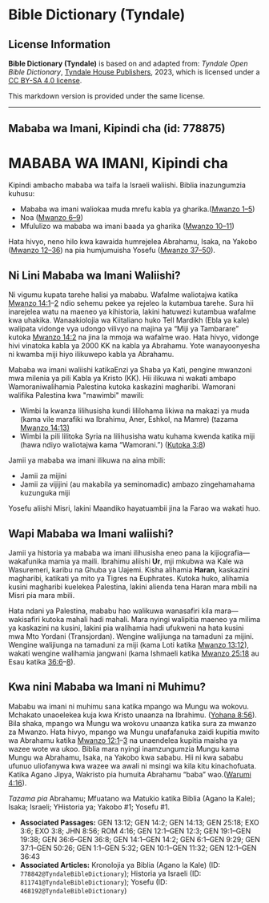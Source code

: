 # Bible Dictionary (Tyndale)

## License Information

**Bible Dictionary (Tyndale)** is based on and adapted from: _Tyndale Open Bible Dictionary_, [Tyndale House Publishers](https://tyndaleopenresources.com/), 2023, which is licensed under a [CC BY-SA 4.0 license](https://creativecommons.org/licenses/by-sa/4.0/legalcode.en).

This markdown version is provided under the same license.



--------------------------------

## Mababa wa Imani, Kipindi cha (id: 778875)

MABABA WA IMANI, Kipindi cha
============================

Kipindi ambacho mababa wa taifa la Israeli waliishi. Biblia inazungumzia kuhusu:

* Mababa wa imani waliokaa muda mrefu kabla ya gharika.([Mwanzo 1–5](https://ref.ly/Gen1:1-Gen5:32))
* Noa ([Mwanzo 6–9](https://ref.ly/Gen6:1-Gen9:29))
* Mfululizo wa mababa wa imani baada ya gharika ([Mwanzo 10–11](https://ref.ly/Gen10:1-Gen11:32))

Hata hivyo, neno hilo kwa kawaida humrejelea Abrahamu, Isaka, na Yakobo ([Mwanzo 12–36](https://ref.ly/Gen12:1-Gen36:43)) na pia humjumuisha Yosefu ([Mwanzo 37–50](https://ref.ly/Gen37:1-Gen50:26)).

Ni Lini Mababa wa Imani Waliishi?
---------------------------------

Ni vigumu kupata tarehe halisi ya mababu. Wafalme waliotajwa katika [Mwanzo 14:1](https://ref.ly/Gen14:1-Gen14:2)–[2](https://ref.ly/Gen14:1-Gen14:2) ndio sehemu pekee ya rejeleo la kutambua tarehe. Sura hii inarejelea watu na maeneo ya kihistoria, lakini hatuwezi kutambua wafalme kwa uhakika. Wanaakiolojia wa Kiitaliano huko Tell Mardikh (Ebla ya kale) walipata vidonge vya udongo vilivyo na majina ya “Miji ya Tambarare” kutoka [Mwanzo 14:2](https://ref.ly/Gen14:2) na jina la mmoja wa wafalme wao. Hata hivyo, vidonge hivi vinatoka kabla ya 2000 KK na kabla ya Abrahamu. Yote wanayoonyesha ni kwamba miji hiyo ilikuwepo kabla ya Abrahamu.

Mababa wa imani waliishi katikaEnzi ya Shaba ya Kati, pengine mwanzoni mwa milenia ya pili Kabla ya Kristo (KK). Hii ilikuwa ni wakati ambapo Wamoraniwalihamia Palestina kutoka kaskazini magharibi. Wamorani walifika Palestina kwa "mawimbi" mawili:

* Wimbi la kwanza lilihusisha kundi lililohama likiwa na makazi ya muda (kama vile marafiki wa Ibrahimu, Aner, Eshkol, na Mamre) (tazama [Mwanzo 14:13\)](https://ref.ly/Gen14:13)
* Wimbi la pili lilitoka Syria na lilihusisha watu kuhama kwenda katika miji (hawa ndiyo waliotajwa kama “Wamorani.”) ([Kutoka 3:8](https://ref.ly/Exod3:8))

Jamii ya mababa wa imani ilikuwa na aina mbili:

* Jamii za mijini
* Jamii za vijijini (au makabila ya seminomadic) ambazo zingehamahama kuzunguka miji

Yosefu aliishi Misri, lakini Maandiko hayatuambii jina la Farao wa wakati huo.

Wapi Mababa wa Imani waliishi?
------------------------------

Jamii ya historia ya mababa wa imani ilihusisha eneo pana la kijiografia—wakafunika mamia ya maili. Ibrahimu aliishi **Ur**, mji mkubwa wa Kale wa Wasuremeri, karibu na Ghuba ya Uajemi. Kisha alihamia **Haran**, kaskazini magharibi, katikati ya mito ya Tigres na Euphrates. Kutoka huko, alihamia kusini magharibi kuelekea Palestina, lakini alienda tena Haran mara mbili na Misri pia mara mbili.

Hata ndani ya Palestina, mababu hao walikuwa wanasafiri kila mara—wakisafiri kutoka mahali hadi mahali. Mara nyingi walipitia maeneo ya milima ya kaskazini na kusini, lakini pia walihamia hadi ufukweni na hata kusini mwa Mto Yordani (Transjordan). Wengine walijiunga na tamaduni za mijini. Wengine walijiunga na tamaduni za miji (kama Loti katika [Mwanzo 13:12](https://ref.ly/Gen13:12)), wakati wengine walihamia jangwani (kama Ishmaeli katika [Mwanzo 25:18](https://ref.ly/Gen25:18) au Esau katika [36:6](https://ref.ly/Gen36:6-Gen36:8)–[8](https://ref.ly/Gen36:6-Gen36:8)).

Kwa nini Mababa wa Imani ni Muhimu?
-----------------------------------

Mababu wa imani ni muhimu sana katika mpango wa Mungu wa wokovu. Mchakato unaoelekea kuja kwa Kristo unaanza na Ibrahimu. ([Yohana 8:56](https://ref.ly/John8:56)). Bila shaka, mpango wa Mungu wa wokovu unaanza katika sura za mwanzo za Mwanzo. Hata hivyo, mpango wa Mungu unafafanuka zaidi kupitia mwito wa Abrahamu katika [Mwanzo 12:1](https://ref.ly/Gen12:1-Gen12:3)–[3](https://ref.ly/Gen12:1-Gen12:3) na unaendelea kupitia maisha ya wazee wote wa ukoo. Biblia mara nyingi inamzungumzia Mungu kama Mungu wa Abrahamu, Isaka, na Yakobo kwa sababu. Hii ni kwa sababu ufunuo uliofanywa kwa wazee wa awali ni msingi wa kila kitu kinachofuata. Katika Agano Jipya, Wakristo pia humuita Abrahamu “baba” wao.([Warumi 4:16](https://ref.ly/Rom4:16)).

*Tazama pia* Abrahamu; Mfuatano wa Matukio katika Biblia (Agano la Kale); Isaka; Israeli; YHistoria ya; Yakobo \#1; Yosefu \#1.

* **Associated Passages:** GEN 13:12; GEN 14:2; GEN 14:13; GEN 25:18; EXO 3:6; EXO 3:8; JHN 8:56; ROM 4:16; GEN 12:1–GEN 12:3; GEN 19:1–GEN 19:38; GEN 36:6–GEN 36:8; GEN 14:1–GEN 14:2; GEN 6:1–GEN 9:29; GEN 37:1–GEN 50:26; GEN 1:1–GEN 5:32; GEN 10:1–GEN 11:32; GEN 12:1–GEN 36:43
* **Associated Articles:** Kronolojia ya Biblia (Agano la Kale) (ID: `778842@TyndaleBibleDictionary`); Historia ya Israeli (ID: `811741@TyndaleBibleDictionary`); Yosefu (ID: `468192@TyndaleBibleDictionary`)

